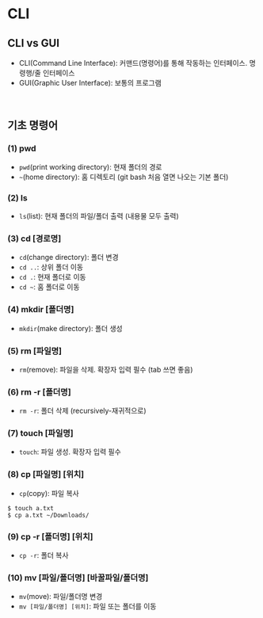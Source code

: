# CLI

## CLI vs GUI
* CLI(Command Line Interface): 커맨드(명령어)를 통해 작동하는 인터페이스. 명령행/줄 인터페이스
* GUI(Graphic User Interface): 보통의 프로그램

<br>

## 기초 명령어
### (1) pwd
- `pwd`(print working directory): 현재 폴더의 경로
- `~`(home directory): 홈 디렉토리 (git bash 처음 열면 나오는 기본 폴더)

### (2) ls
- `ls`(list): 현재 폴더의 파일/폴더 출력 (내용물 모두 출력)

### (3) cd [경로명]
- `cd`(change directory): 폴더 변경
- `cd ..`: 상위 폴더 이동
- `cd .`: 현재 폴더로 이동
- `cd ~`: 홈 폴더로 이동

### (4) mkdir [폴더명]
- `mkdir`(make directory): 폴더 생성

### (5) rm [파일명]
- `rm`(remove): 파일을 삭제. 확장자 입력 필수 (tab 쓰면 좋음)

### (6) rm -r [폴더명]
- `rm -r`: 폴더 삭제 (recursively-재귀적으로)

### (7) touch [파일명]
- `touch`: 파일 생성. 확장자 입력 필수

### (8) cp [파일명] [위치]
- `cp`(copy): 파일 복사
```
$ touch a.txt
$ cp a.txt ~/Downloads/
```

### (9) cp -r [폴더명] [위치]
- `cp -r`: 폴더 복사

### (10) mv [파일/폴더명] [바꿀파일/폴더명]
- `mv`(move): 파일/폴더명 변경
- `mv [파일/폴더명] [위치]`: 파일 또는 폴더를 이동
